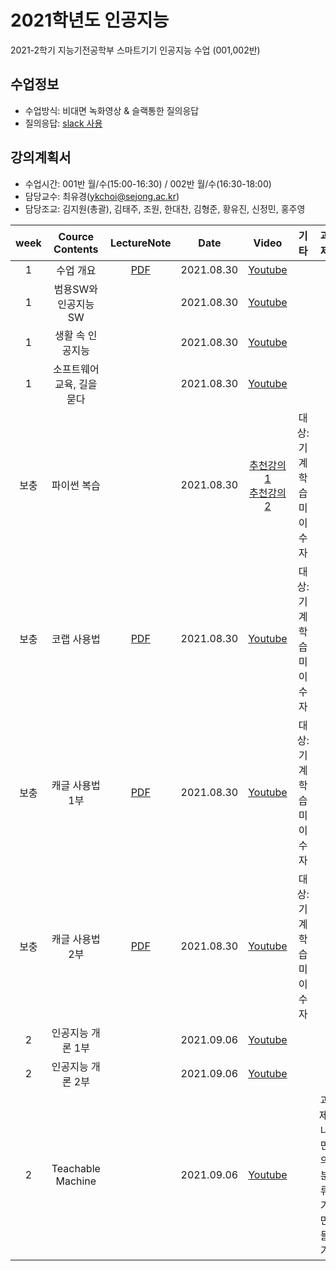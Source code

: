 # 2021학년도 인공지능
2021-2학기 지능기전공학부 스마트기기 인공지능 수업 (001,002반)


## 수업정보
- 수업방식: 비대면 녹화영상 & 슬랙통한 질의응답
- 질의응답: [slack 사용](https://2021-class-ai.slack.com)

## 강의계획서
- 수업시간: 001반 월/수(15:00-16:30) / 002반 월/수(16:30-18:00) 
- 담당교수: 최유경(ykchoi@sejong.ac.kr)
- 담당조교: 김지원(총괄), 김태주, 조원, 한대찬, 김형준, 황유진, 신정민, 홍주영

| week | Cource Contents | LectureNote | Date |  Video | 기타 | 과제 |
|:---:|:---:|:---:|:---:|:---:|:---:|:---:| 
| 1 | 수업 개요 | [PDF](https://github.com/sejongresearch/ArtificialIntelligence/blob/main/LectureNote/%5B%E1%84%8B%E1%85%B5%E1%86%AB%E1%84%80%E1%85%A9%E1%86%BC%E1%84%8C%E1%85%B5%E1%84%82%E1%85%B3%E1%86%BC%5D%5B1%E1%84%8C%E1%85%AE%E1%84%8E%E1%85%A1%5D%20%E1%84%80%E1%85%AA%E1%84%86%E1%85%A9%E1%86%A8%E1%84%89%E1%85%A9%E1%84%80%E1%85%A2%20I.pdf) | 2021.08.30 | [Youtube](https://youtu.be/J6hiz5zfDC0) | | |
| 1 | 범용SW와 인공지능SW |  | 2021.08.30 | [Youtube](https://youtu.be/mB_oGp8XaFM) | | |
| 1 | 생활 속 인공지능 |  | 2021.08.30 | [Youtube](https://youtu.be/71qSgfD3T2U) | | |
| 1 | 소프트웨어 교육, 길을 묻다 |  | 2021.08.30 | [Youtube](https://youtu.be/mtHz3BLsbw0) | |
| 보충 | 파이썬 복습 |  | 2021.08.30 | [추천강의1](https://www.boostcourse.org/cs114) <br> [추천강의2](https://www.boostcourse.org/ai222) | 대상: 기계학습 미이수자| |
| 보충 | 코랩 사용법 | [PDF](https://github.com/sejongresearch/2021.MachineLearning/blob/main/LectureNote/%5B%E1%84%80%E1%85%B5%E1%84%80%E1%85%A8%E1%84%92%E1%85%A1%E1%86%A8%E1%84%89%E1%85%B3%E1%86%B8%5D%5B1%E1%84%8C%E1%85%AE%E1%84%8E%E1%85%A1%5D%20MissingSemester_Colab.pdf)  | 2021.08.30 | [Youtube](https://youtu.be/NUb1Nyz6BuI) | 대상: 기계학습 미이수자 | |
| 보충 | 캐글 사용법 1부 | [PDF](https://github.com/sejongresearch/2021.MachineLearning/blob/main/LectureNote/%5B%E1%84%80%E1%85%B5%E1%84%80%E1%85%A8%E1%84%92%E1%85%A1%E1%86%A8%E1%84%89%E1%85%B3%E1%86%B8%5D%5B2%E1%84%8C%E1%85%AE%E1%84%8E%E1%85%A1%5D%20MissingSemester_Kaggle_%E1%84%8B%E1%85%B5%E1%84%85%E1%85%A9%E1%86%AB.pdf) | 2021.08.30 | [Youtube](https://youtu.be/raEi_cPfoLU) | 대상: 기계학습 미이수자 | |
| 보충 | 캐글 사용법 2부 | [PDF](https://github.com/sejongresearch/2021.MachineLearning/blob/main/LectureNote/%5B%E1%84%80%E1%85%B5%E1%84%80%E1%85%A8%E1%84%92%E1%85%A1%E1%86%A8%E1%84%89%E1%85%B3%E1%86%B8%5D%5B2%E1%84%8C%E1%85%AE%E1%84%8E%E1%85%A1%5D%20MissingSemester_Kaggle_%E1%84%89%E1%85%B5%E1%86%AF%E1%84%89%E1%85%B3%E1%86%B8.pdf)  | 2021.08.30 | [Youtube](https://youtu.be/4xlaycPT-hQ) | 대상: 기계학습 미이수자 | |
| 2 | 인공지능 개론 1부 |  | 2021.09.06 | [Youtube](https://youtu.be/fXXvBmpQ0Aw) | | |
| 2 | 인공지능 개론 2부 |  | 2021.09.06 | [Youtube](https://youtu.be/x3ynDSfZe5M) | | |
| 2 | Teachable Machine |  | 2021.09.06 | [Youtube](https://youtu.be/RWOhJ8IS0WA) | | 과제: 나만의분류기만들기 |






